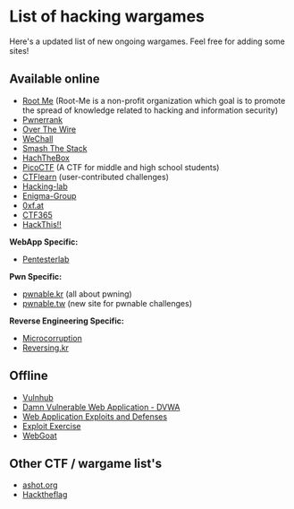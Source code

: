 # List of hacking wargames
Here's a updated list of new ongoing wargames. Feel free for adding some sites!

## Available online

+ [Root Me](https://www.root-me.org/) (Root-Me is a non-profit organization which goal is to promote the spread of knowledge related to hacking and information security)
+ [Pwnerrank](https://www.pwnerrank.com/)
+ [Over The Wire](http://www.overthewire.org/wargames/)
+ [WeChall](http://www.wechall.net/challs/)
+ [Smash The Stack](http://smashthestack.org/)
+ [HachTheBox](https://www.hackthebox.eu/login)
+ [PicoCTF](https://picoctf.com/) (A CTF for middle and high school students)
+ [CTFlearn](http://ctflearn.com/) (user-contributed challenges)
+ [Hacking-lab](https://www.hacking-lab.com/index.html)
+ [Enigma-Group](https://www.enigmagroup.org/)
+ [0xf.at](https://www.0xf.at/)
+ [CTF365](https://ctf365.com/)
+ [HackThis!!](https://www.hackthis.co.uk/)


**WebApp Specific:**
+ [Pentesterlab](https://pentesterlab.com/)

**Pwn Specific:**
+ [pwnable.kr](http://pwnable.kr/) (all about pwning)
+ [pwnable.tw](https://pwnable.tw/) (new site for pwnable challenges)

**Reverse Engineering Specific:**
+ [Microcorruption](https://microcorruption.com)
+ [Reversing.kr](http://reversing.kr)

## Offline

+ [Vulnhub](https://www.vulnhub.com/)
+ [Damn Vulnerable Web Application - DVWA](http://www.dvwa.co.uk/)
+ [Web Application Exploits and Defenses](https://google-gruyere.appspot.com/)
+ [Exploit Exercise](https://exploit-exercises.com/)
+ [WebGoat](https://www.owasp.org/index.php/Category:OWASP_WebGoat_Project)

## Other CTF / wargame list's

+ [ashot.org](https://www.ashot.org/links.php)
+ [Hacktheflag](http://www.hacktheflag.org/)

